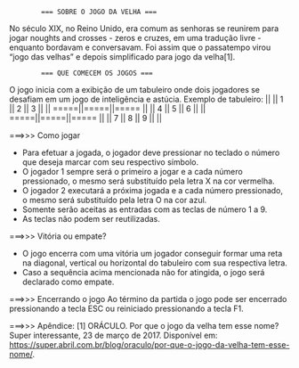 			=== SOBRE O JOGO DA VELHA ===
No século XIX, no Reino Unido, era comum as senhoras se reunirem para jogar noughts and crosses -
zeros e cruzes, em uma tradução livre - enquanto bordavam e conversavam. Foi assim que o
passatempo virou “jogo das velhas” e depois simplificado para jogo da velha[1]. 

			=== QUE COMECEM OS JOGOS ===
O jogo inicia com a exibição de um tabuleiro onde dois jogadores se desafiam em um jogo de inteligência e astúcia.
Exemplo de tabuleiro:
					||     ||
					1  ||  2  ||  3
					||     ||
				=====||=====||=====
					||     ||
					4  ||  5  ||  6
					||     ||
				=====||=====||=====
					||     ||
					7  ||  8  ||  9
					||     ||

===>>> Como jogar
- Para efetuar a jogada, o jogador deve pressionar no teclado o número que deseja marcar com seu respectivo símbolo.
- O jogador 1 sempre será o primeiro a jogar e a cada número pressionado, o mesmo será substituído pela letra X na cor vermelha.
- O jogador 2 executará a próxima jogada e a cada número pressionado, o mesmo será substituído pela letra O na cor azul.
- Somente serão aceitas as entradas com as teclas de número 1 a 9.
- As teclas não podem ser reutilizadas.

===>>> Vitória ou empate?
- O jogo encerra com uma vitória um jogador conseguir formar uma reta na diagonal, vertical ou horizontal do tabuleiro com sua respectiva letra.
- Caso a sequência acima mencionada não for atingida, o jogo será declarado como empate.

===>>> Encerrando o jogo
Ao término da partida o jogo pode ser encerrado pressionando a tecla ESC ou reiniciado pressionando a tecla F1.

===>>> Apêndice:
[1] ORÁCULO. Por que o jogo da velha tem esse nome? Super interessante, 23 de março de 2017. Disponível em:
<https://super.abril.com.br/blog/oraculo/por-que-o-jogo-da-velha-tem-esse-nome/>.
